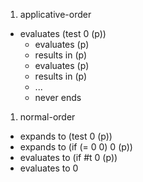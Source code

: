 1. applicative-order
  - evaluates (test 0 (p))
    - evaluates (p) 
    - results in (p)
    - evaluates (p) 
    - results in (p)
    - ...
    - never ends

1. normal-order
  - expands to (test 0 (p))
  - expands to (if (= 0 0) 0 (p))
  - evaluates to (if #t 0 (p))
  - evaluates to 0
